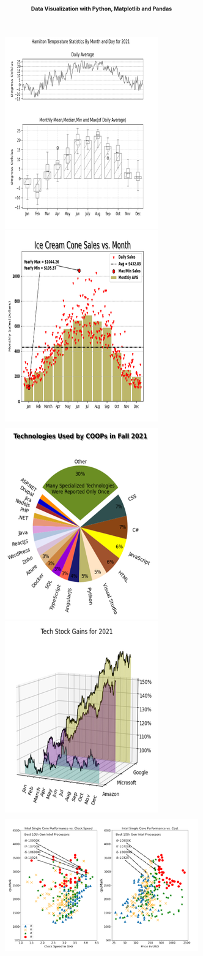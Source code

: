 
 <h4 align="center">Data Visualization with Python, Matplotlib and Pandas</h4>
 
 <br><br>
 
 

 
 
 <img src="screenshots/temperature.PNG" title="Hamilton Temperature 2021" height= 500 width= 400><img src="screenshots/ice%20cream.PNG" title="Hamilton Temperature 2021" height= 500 width= 400>
 
  <img src="screenshots/piechart.PNG" title="Hamilton Temperature 2021" height= 500 width= 400><img src="screenshots/stock.PNG" title="Hamilton Temperature 2021" width= 400 height= 500>
 
 

 



<img src="screenshots/cpu.PNG" title="Hamilton Temperature 2021" >


